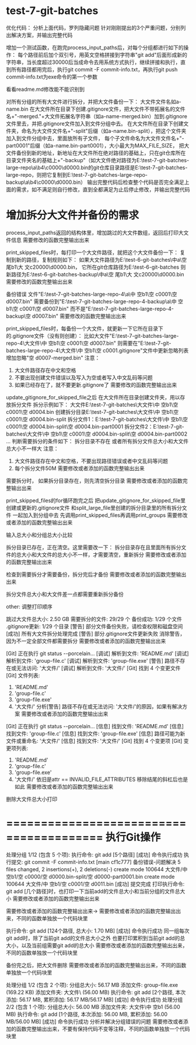 # test-7-git-batches

优化代码：
分析上面代码，罗列隐藏问题
针对刚刚提出的3个严重问题，分别列出解决方案，并输出完整代码

增加一个测试函数，在跑完process_input_paths后，对每个分组都进行如下的操作：
每个路径前后加个双引号，用英文空格拼接到字符串"git add"后面形成新的字符串，当长度超过30000后当成命令去用系统方式执行，继续拼接和执行，直到所有路径都用完后，执行git commit -F commit-info.txt，再执行git push
commit-info.txt为exe命令的第一个参数

看看readme.md修改能不能识别到

对所有分组的所有大文件进行拆分，并把大文件备份一下：
大文件文件名如a-name.bin
在大文件所在目录下创建.gitignore文件，把大文件不带拓展名的文件名+"-merged."+大文件拓展名字符串（如a-name-merged.bin）加到.gitignore文件里去，并把.gitignore文件加入到文件分组中去。
在大文件所在目录下创建文件夹，命名为大文件文件名+"-split"后缀（如a-name.bin-split），把这个文件夹加入到文件分组中去，里面放所有子文件，
每个子文件命名为大文件文件名+"-part0001"后缀（如a-name.bin-part0001），大小最大为MAX_FILE_SIZE，
把大文件备份到新的地址，新地址在大文件所在绝对路径的基础上，只在git仓库所在目录文件夹名的基础上+"-backup"（如大文件绝对路径为E:\test-7-git-batches-large-repo\a\b4\c0000\d0000.bin的git仓库目录路径是E:\test-7-git-batches-large-repo，则把它复制到E:\test-7-git-batches-large-repo-backup\a\b4\c0000\d0000.bin）
输出完整代码后检查整个代码是否完全满足上面的需求，如不满足则自行修改，直到全都满足为止后停止修改，并输出完整代码

<!-- # 增加拆分大文件并备份的需求 -->
<!--  -->
<!-- process_input_paths时不跳过大文件，返回的结构体里增加一个数组用来放它们。 -->
<!--  -->
<!-- 如果存在大文件，则判断是否需要拆分成每个50M大小的文件，并备份原文件，把原文件名增加到当前目录的git忽略列表里。 -->
<!--  -->
<!-- 拆分规则如下： -->
<!--  -->
<!-- 在同目录下创建目录，命名为原文件名+"-split" -->
<!-- 把拆分的小文件放到该目录下 -->
<!--  -->
<!-- 需要拆分的条件如下： -->
<!-- 大文件所在目录存在原文件名+"-split"的文件夹 -->
<!-- 且文件夹下所有文件的总大小和大文件的大小不相同 -->
<!--  -->
<!-- 备份规则如下： -->
<!--  -->
<!-- 把大文件备份到新的地址，新地址在大文件所在绝对路径的基础上， -->
<!-- 只在git仓库所在目录文件夹名的基础上+"-backup"（如大文件绝对路径为E:\test-7-git-batches-large-repo\a\b4\c0000\d0000.bin的git仓库目录路径是E:\test-7-git-batches-large-repo，则把它复制到E:\test-7-git-batches-large-repo-backup\a\b4\c0000\d0000.bin） -->
<!--  -->
<!-- 忽略规则如下： -->
<!--  -->
<!-- 在大文件所在目录下创建.gitignore文件（不存在的情况下） -->
<!-- 把大文件不带拓展名的文件名+"-merged."+大文件拓展名字符串（如file.bin->file-merged.bin）加到.gitignore文件里去 -->
<!--  -->
<!-- 如果存在大文件，而且存在判断需要拆分的，则重新调用一下process_input_paths，再去往下跑 -->
<!-- 如果不存在大文件，或者大文件都不需要拆分，则直接往下跑 -->
<!--  -->
<!-- 输出修改后的完整代码 -->

# 增加拆分大文件并备份的需求

process_input_paths返回的结构体里，增加跳过的大文件数组，返回后打印大文件信息
需要修改的函数完整输出出来

print_skipped_files时，每打印一个大文件路径，就把这个大文件备份一下：
复制到新的路径，复制规则如下：
如果大文件路径为E:\test-6-git-batches\中a\空 尾b1\大 文c20000\d0000.bin，
它所在git仓库路径为E:\test-6-git-batches
则新路径为E:\test-6-git-batches-backup\中a\空 尾b1\大 文c20000\d0000.bin
需要修改的函数完整输出出来

备份错误
文件"E:\test-7-git-batches-large-repo-4\a\中 空b1\空 c0001\空 d0007.bin"
需要备份到"E:\test-7-git-batches-large-repo-4-backup\a\中 空b1\空 c0001\空 d0007.bin"
而不是"E:\test-7-git-batches-large-repo-4-backup\空 d0007.bin"
需要修改的函数完整输出出来

print_skipped_files时，每备份一个大文件，就更新一下它所在目录下的.gitignore文件（没有则创建）：
比如大文件"E:\test-7-git-batches-large-repo-4\大文件\中 空b1\空 c0001\空 d0007.bin"
则需要在"E:\test-7-git-batches-large-repo-4\大文件\中 空b1\空 c0001\.gitignore"文件中更新忽略列表
增加忽略"空 d0007-merged.bin"
注意：
1. 大文件路径存在中文和空格
2. 不要出现创建文件错误以及写入为空或者写入中文乱码等问题
3. 如果已经存在了，就不要更新.gitignore了
需要修改的函数完整输出出来

update_gitignore_for_skipped_file之后
在大文件所在目录创建文件夹，用以存放拆分文件
拆分示例如下：
大文件E:\test-7-git-batches\大文件\中 空b1\空 c0001\空 d0004.bin
创建拆分目录E:\test-7-git-batches\大文件\中 空b1\空 c0001\空 d0004.bin-split
拆分文件1：E:\test-7-git-batches\大文件\中 空b1\空 c0001\空 d0004.bin-split\空 d0004.bin-part0001
拆分文件2：E:\test-7-git-batches\大文件\中 空b1\空 c0001\空 d0004.bin-split\空 d0004.bin-part0002
...
判断需要拆分的条件如下：
拆分目录不存在
或者所有拆分文件总大小和大文件总大小不一样大
注意：
1. 大文件路径存在中文和空格，不要出现路径错误或者中文乱码等问题
2. 每个拆分文件50M
需要修改或者添加的函数完整输出出来

需要拆分时，
如果拆分目录存在，则先清空拆分目录
需要修改或者添加的函数完整输出出来

print_skipped_files的for循环跑完之后
把update_gitignore_for_skipped_file里创建或更新的.gitignore文件
和split_large_file里创建的拆分目录里的所有拆分文件
一起加入到分组中去
先调用print_skipped_files再调用print_groups
需要修改或者添加的函数完整输出出来

输入总大小和分组总大小比较

拆分目录已存在，正在清空。这里需要改一下：
拆分目录存在且里面所有拆分文件的总大小和大文件的总大小不一样，才需要清空，重新拆分
需要修改或者添加的函数完整输出出来

检查到需要拆分才需要备份，拆分完后才备份
需要修改或者添加的函数完整输出出来

拆分文件总大小和大文件差一点都需要重新拆分备份

other: 调整打印顺序

跳过大文件总大小: 2.50 GB
需要拆分的文件: 29/29 个
备份成功: 1/29 个文件
.gitignore更新: 1/29 个目录
[警告] 部分文件备份失败，请检查权限和磁盘空间
[成功] 所有大文件拆分处理完成
[警告] 部分.gitignore文件更新失败
消除警告，因为不一定全部文件都需要拆分
需要修改或者添加的函数完整输出出来

[Git] 正在执行 git status --porcelain...
  [调试] 解析到文件: 'README.md'
  [调试] 解析到文件: 'group-file.c'
  [调试] 解析到文件: 'group-file.exe'
  [警告] 路径不存在或无法访问: '大文件/'
  [调试] 解析到文件: '大文件/'
[Git] 找到 4 个变更文件
[Git] 文件列表:
  1. 'README.md'
  2. 'group-file.c'
  3. 'group-file.exe'
  4. '大文件/'
分析[警告] 路径不存在或无法访问: '大文件/'的原因，如果有解决方案
需要修改或者添加的函数完整输出出来

[Git] 正在执行 git status --porcelain...
  [信息] 找到文件: 'README.md'
  [信息] 找到文件: 'group-file.c'
  [信息] 找到文件: 'group-file.exe'
  [信息] 路径可能为新文件或重命名: '大文件/'
  [信息] 找到文件: '大文件/'
[Git] 找到 4 个变更项
[Git] 变更项列表:
  1. 'README.md'
  2. 'group-file.c'
  3. 'group-file.exe'
  4. '大文件/'
依旧是attr == INVALID_FILE_ATTRIBUTES
移除结尾的斜杠后也是如此
需要修改或者添加的函数完整输出出来

删除大文件总大小打印

========================================
              执行Git操作
========================================
处理分组 1/12 (包含 5 个项):
  执行命令: git add [5个路径]
    [成功] 命令执行成功
执行提交: git commit -F commit-info.txt
[main cf1c777] 备份错误-问题解决
 5 files changed, 2 insertions(+), 2 deletions(-)
 create mode 100644 大文件/中 空b1/空 c0000/空 d0000.bin-split/空 d0000-part0001.bin
 create mode 100644 大文件/中 空b1/空 c0001/空 d0011.bin
[成功] 提交完成
打印执行命令: git add [几个路径]时，也打印一下当前add的文件总大小和当前分组的文件总大小
需要修改或者添加的函数完整输出出来


需要修改或者添加的函数完整输出出来->
需要修改或者添加的函数完整输出出来，不同的函数单独放一个代码块里

  执行命令: git add [124个路径, 总大小: 1.70 MB]
    [成功] 命令执行成功
同一组每次git add时，除了当前git add的文件总大小之外
也要打印累积到当前git add的总大小，以及当前组需要git add的总大小
需要修改或者添加的函数完整输出出来，不同的函数单独放一个代码块里

备份完之后，把大文件删除
需要修改或者添加的函数完整输出出来，不同的函数单独放一个代码块里

处理分组 1/2 (包含 2 个项):
  分组总大小: 56.17 MB
    添加文件: group-file.exe (169.22 KB)
    添加文件夹: 大文件\ (56.00 MB)
  执行命令: git add [2个路径, 本次添加: 56.17 MB, 累积添加: 56.17 MB/56.17 MB]
    [成功] 命令执行成功
处理分组 2/2 (包含 1 个项):
  分组总大小: 56.00 MB
    添加文件夹: 大文件\中 空b1 (56.00 MB)
  执行命令: git add [1个路径, 本次添加: 56.00 MB, 累积添加: 56.00 MB/56.00 MB]
    [成功] 命令执行成功
分析并解决分组错误的问题
需要修改或者添加的函数完整输出出来，不要有保持代码不变等注释，不同的函数单独放一个代码块里
